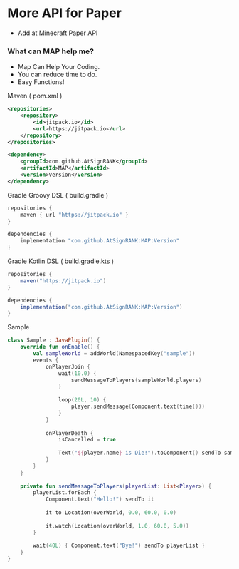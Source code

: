 # More API for Paper
- Add at Minecraft Paper API

### What can MAP help me?
- Map Can Help Your Coding.
- You can reduce time to do.
- Easy Functions!

Maven ( pom.xml )
```xml
<repositories>
    <repository>
        <id>jitpack.io</id>
        <url>https://jitpack.io</url>
    </repository>
</repositories>

<dependency>
    <groupId>com.github.AtSignRANK</groupId>
    <artifactId>MAP</artifactId>
    <version>Version</version>
</dependency>
```

Gradle Groovy DSL ( build.gradle )
```gradle
repositories {
    maven { url "https://jitpack.io" }
}

dependencies {
    implementation "com.github.AtSignRANK:MAP:Version"
}
```

Gradle Kotlin DSL ( build.gradle.kts )
```gradle
repositories {
    maven("https://jitpack.io")
}

dependencies {
    implementation("com.github.AtSignRANK:MAP:Version")
}
```

Sample
```kotlin
class Sample : JavaPlugin() {
    override fun onEnable() {
        val sampleWorld = addWorld(NamespacedKey("sample"))
        events {
            onPlayerJoin {
                wait(10.0) {
                    sendMessageToPlayers(sampleWorld.players)
                }
                
                loop(20L, 10) {
                    player.sendMessage(Component.text(time()))
                }
            }
            
            onPlayerDeath {
                isCancelled = true
                
                Text("${player.name} is Die!").toComponent() sendTo sampleWorld.players
            }
        }
    }
    
    private fun sendMessageToPlayers(playerList: List<Player>) {
        playerList.forEach { 
            Component.text("Hello!") sendTo it
            
            it to Location(overWorld, 0.0, 60.0, 0.0)
            
            it.watch(Location(overWorld, 1.0, 60.0, 5.0))
        }
        
        wait(40L) { Component.text("Bye!") sendTo playerList }
    }
}
```